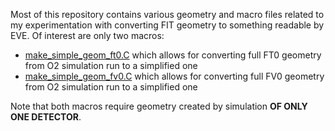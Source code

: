 Most of this repository contains various geometry and macro files related to my experimentation with converting FIT geometry to something readable by EVE. Of interest are only two macros:

- [make_simple_geom_ft0.C](utils/make_simple_geom_ft0.C) which allows for converting full FT0 geometry from O2 simulation run to a simplified one
- [make_simple_geom_fv0.C](utils/make_simple_geom_fv0.C) which allows for converting full FV0 geometry from O2 simulation run to a simplified one

Note that both macros require geometry created by simulation **OF ONLY ONE DETECTOR**.
